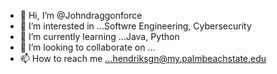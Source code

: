 - 👋 Hi, I’m @Johndraggonforce
- 👀 I’m interested in ...Softwre Engineering, Cybersecurity
- 🌱 I’m currently learning ...Java, Python
- 💞️ I’m looking to collaborate on ...
- 📫 How to reach me ...hendriksgn@my.palmbeachstate.edu

<!---
Johndraggonforce/Johndraggonforce is a ✨ special ✨ repository because its `README.md` (this file) appears on your GitHub profile.
You can click the Preview link to take a look at your changes.
--->
